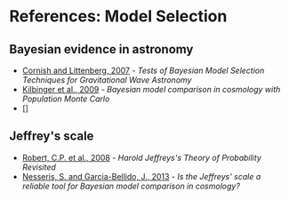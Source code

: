 # References: Model Selection

## Bayesian evidence in astronomy

- [Cornish and Littenberg, 2007](https://arxiv.org/abs/0704.1808) - *Tests of Bayesian Model Selection Techniques for Gravitational Wave Astronomy*  
- [Kilbinger et al., 2009](https://arxiv.org/pdf/0912.1614.pdf) - *Bayesian model comparison in cosmology with Population Monte Carlo*  
- []


## Jeffrey's scale

- [Robert, C.P. et al., 2008](https://arxiv.org/abs/0804.3173) - *Harold Jeffreys's Theory of Probability Revisited*  
- [Nesseris, S. and Garcia-Bellido, J., 2013](https://arxiv.org/abs/1210.7652) - *Is the Jeffreys' scale a reliable tool for Bayesian model comparison in cosmology?*  
